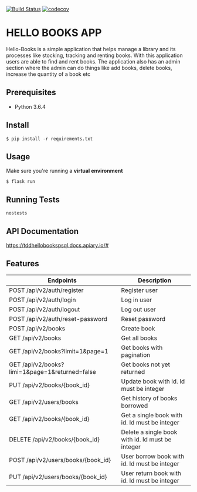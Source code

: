 [![Build Status](https://travis-ci.org/Nerldy/tdd-hello-books-psql.svg?branch=master)](https://travis-ci.org/Nerldy/tdd-hello-books-psql)
[![codecov](https://codecov.io/gh/Nerldy/tdd-hello-books-psql/branch/master/graph/badge.svg)](https://codecov.io/gh/Nerldy/tdd-hello-books-psql)
# HELLO BOOKS APP
Hello-Books is a simple application that helps manage a library and its processes like stocking, tracking and renting books. With this application users are able to find and rent books. The application also has an admin section where the admin can do things like add books, delete books, increase the quantity of a book etc


## Prerequisites

- Python 3.6.4

## Install

`$ pip install -r requirements.txt `


## Usage

Make sure you're running a **virtual environment**

`$ flask run`

## Running Tests

`nostests`

## API Documentation

https://tddhellobookspsql.docs.apiary.io/#

## Features

| Endpoints                                      | Description                                      |
|------------------------------------------------|--------------------------------------------------|
| POST /api/v2/auth/register                     | Register user                                    |
| POST /api/v2/auth/login                        | Log in user                                      |
| POST /api/v2/auth/logout                       | Log out user                                     |
| POST /api/v2/auth/reset-password               | Reset password                                   |
| POST /api/v2/books                             | Create book                                      |
| GET /api/v2/books                              | Get all books                                    |
| GET /api/v2/books?limit=1&page=1               | Get books with pagination                        |
| GET /api/v2/books?limi=1&page=1&returned=false | Get books not yet returned                       |
| PUT /api/v2/books/{book_id}                    | Update book with id. Id must be integer          |
| GET /api/v2/users/books                        | Get history of books borrowed                    |
| GET /api/v2/books/{book_id}                    | Get a single book with id. Id must be integer    |
| DELETE /api/v2/books/{book_id}                 | Delete a single book with id. Id must be integer |
| POST /api/v2/users/books/{book_id}             | User borrow book with id. Id must be integer     |
| PUT /api/v2/users/books/{book_id}              | User return book with id. Id must be integer     |